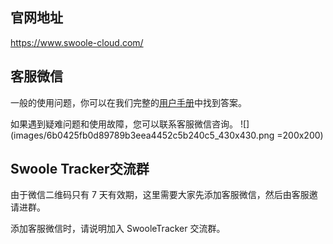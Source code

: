 ## 官网地址

https://www.swoole-cloud.com/

## 客服微信

一般的使用问题，你可以在我们完整的[用户手册](https://www.kancloud.cn/swoole-inc/ee-help-wiki/1213080)中找到答案。

如果遇到疑难问题和使用故障，您可以联系客服微信咨询。
![](images/6b0425fb0d89789b3eea4452c5b240c5_430x430.png =200x200)

## Swoole Tracker交流群

由于微信二维码只有 7 天有效期，这里需要大家先添加客服微信，然后由客服邀请进群。

添加客服微信时，请说明加入 SwooleTracker 交流群。
